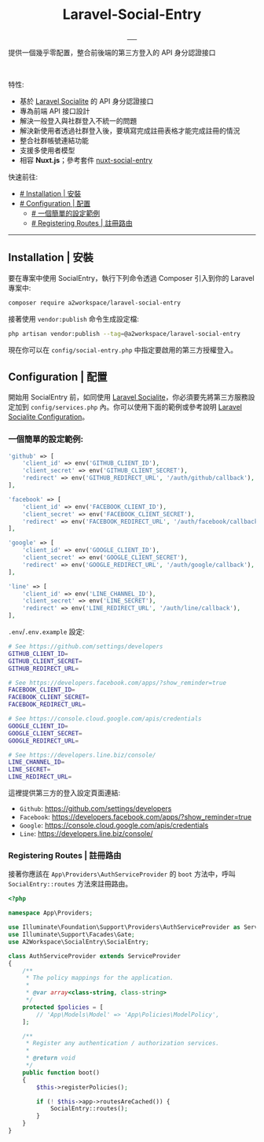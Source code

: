<h1 align="center">Laravel-Social-Entry</h1>
<p align="center">
<a href="https://github.com/A2Workspace/laravel-social-entry">
    <img alt="" src="https://github.com/A2Workspace/laravel-social-entry/actions/workflows/coverage.yml/badge.svg">
</a>
<a href="https://github.com/A2Workspace/laravel-social-entry">
    <img alt="" src="https://img.shields.io/github/workflow/status/A2Workspace/laravel-social-entry/tests?style=flat-square">
</a>
<a href="https://codecov.io/gh/A2Workspace/laravel-social-entry">
    <img alt="" src="https://img.shields.io/codecov/c/github/A2Workspace/laravel-social-entry.svg?style=flat-square">
</a>
<a href="https://github.com/A2Workspace/laravel-social-entry/blob/master/LICENSE">
    <img alt="" src="https://img.shields.io/github/license/A2Workspace/laravel-social-entry?style=flat-square">
</a>
<a href="https://packagist.org/packages/a2workspace/laravel-social-entry">
    <img alt="" src="https://img.shields.io/packagist/v/a2workspace/laravel-social-entry.svg?style=flat-square">
</a>
<a href="https://packagist.org/packages/a2workspace/laravel-social-entry">
    <img alt="" src="https://img.shields.io/packagist/dt/a2workspace/laravel-social-entry.svg?style=flat-square">
</a>
</p>

提供一個幾乎零配置，整合前後端的第三方登入的 API 身分認證接口

<br>

特性:

- 基於 [Laravel Socialite](https://github.com/laravel/socialite) 的 API 身分認證接口
- 專為前端 API 接口設計
- 解決一般登入與社群登入不統一的問題
- 解決新使用者透過社群登入後，要填寫完成註冊表格才能完成註冊的情況
- 整合社群帳號連結功能
- 支援多使用者模型
- 相容 **Nuxt.js**；參考套件 [nuxt-social-entry](https://github.com/A2Workspace/nuxt-social-entry)

快速前往:

- [# Installation | 安裝](#Installation-|-安裝)
- [# Configuration | 配置](#Configuration-|-配置)
  - [# 一個簡單的設定範例](#一個簡單的設定範例)
  - [# Registering Routes | 註冊路由](#Registering-Routes-|-註冊路由)

-----

## Installation | 安裝

要在專案中使用 SocialEntry，執行下列命令透過 Composer 引入到你的 Laravel 專案中:

```bash
composer require a2workspace/laravel-social-entry
```

接著使用 `vendor:publish` 命令生成設定檔:

```bash
php artisan vendor:publish --tag=@a2workspace/laravel-social-entry
```

現在你可以在 `config/social-entry.php` 中指定要啟用的第三方授權登入。

## Configuration | 配置

開始用 SocialEntry 前，如同使用 [Laravel Socialite](https://laravel.com/docs/9.x/socialite)，你必須要先將第三方服務設定加到 `config/services.php` 內。你可以使用下面的範例或參考說明 [Laravel Socialite Configuration](https://laravel.com/docs/9.x/socialite#configuration)。

### 一個簡單的設定範例:

```php
'github' => [
    'client_id' => env('GITHUB_CLIENT_ID'),
    'client_secret' => env('GITHUB_CLIENT_SECRET'),
    'redirect' => env('GITHUB_REDIRECT_URL', '/auth/github/callback'),
],

'facebook' => [
    'client_id' => env('FACEBOOK_CLIENT_ID'),
    'client_secret' => env('FACEBOOK_CLIENT_SECRET'),
    'redirect' => env('FACEBOOK_REDIRECT_URL', '/auth/facebook/callback'),
],

'google' => [
    'client_id' => env('GOOGLE_CLIENT_ID'),
    'client_secret' => env('GOOGLE_CLIENT_SECRET'),
    'redirect' => env('GOOGLE_REDIRECT_URL', '/auth/google/callback'),
],

'line' => [
    'client_id' => env('LINE_CHANNEL_ID'),
    'client_secret' => env('LINE_SECRET'),
    'redirect' => env('LINE_REDIRECT_URL', '/auth/line/callback'),
],
```

`.env`/`.env.example` 設定:

```bash
# See https://github.com/settings/developers
GITHUB_CLIENT_ID=
GITHUB_CLIENT_SECRET=
GITHUB_REDIRECT_URL=

# See https://developers.facebook.com/apps/?show_reminder=true
FACEBOOK_CLIENT_ID=
FACEBOOK_CLIENT_SECRET=
FACEBOOK_REDIRECT_URL=

# See https://console.cloud.google.com/apis/credentials
GOOGLE_CLIENT_ID=
GOOGLE_CLIENT_SECRET=
GOOGLE_REDIRECT_URL=

# See https://developers.line.biz/console/
LINE_CHANNEL_ID=
LINE_SECRET=
LINE_REDIRECT_URL=
```

這裡提供第三方的登入設定頁面連結:

- `Github`: https://github.com/settings/developers
- `Facebook`: https://developers.facebook.com/apps/?show_reminder=true
- `Google`: https://console.cloud.google.com/apis/credentials
- `Line`: https://developers.line.biz/console/

### Registering Routes | 註冊路由

接著你應該在 `App\Providers\AuthServiceProvider` 的 `boot` 方法中，呼叫 `SocialEntry::routes` 方法來註冊路由。

```php
<?php

namespace App\Providers;

use Illuminate\Foundation\Support\Providers\AuthServiceProvider as ServiceProvider;
use Illuminate\Support\Facades\Gate;
use A2Workspace\SocialEntry\SocialEntry;

class AuthServiceProvider extends ServiceProvider
{
    /**
     * The policy mappings for the application.
     *
     * @var array<class-string, class-string>
     */
    protected $policies = [
        // 'App\Models\Model' => 'App\Policies\ModelPolicy',
    ];

    /**
     * Register any authentication / authorization services.
     *
     * @return void
     */
    public function boot()
    {
        $this->registerPolicies();

        if (! $this->app->routesAreCached()) {
            SocialEntry::routes();
        }
    }
}

```

